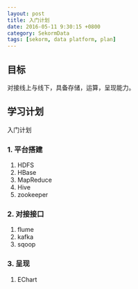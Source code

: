 ```yaml
---
layout: post
title: 入门计划
date: 2016-05-11 9:30:15 +0800
category: SekormData
tags: [sekorm, data platform, plan]
---
```


## 目标

对接线上与线下，具备存储，运算，呈现能力。

## 学习计划

入门计划

### 1. 平台搭建

1. HDFS
2. HBase
3. MapReduce
4. Hive
5. zookeeper

### 2. 对接接口

1. flume
2. kafka
3. sqoop

### 3. 呈现

1. EChart
